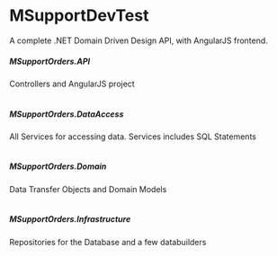 # MSupportDevTest

A complete .NET Domain Driven Design API, with AngularJS frontend.


##### MSupportOrders.API
Controllers and AngularJS project<br/><br/>

##### MSupportOrders.DataAccess
All Services for accessing data. Services includes SQL Statements<br/><br/>

##### MSupportOrders.Domain
Data Transfer Objects and Domain Models<br/><br/>

##### MSupportOrders.Infrastructure
Repositories for the Database and a few databuilders<br/><br/>
